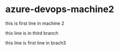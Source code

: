 # azure-devops-machine2

this is first line in machine 2

this line is in third branch

this line is first line in brach3
